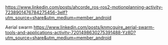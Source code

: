 https://www.linkedin.com/posts/ahcorde_ros-ros2-motionplanning-activity-7238901476784275456-3eIf?utm_source=share&utm_medium=member_android

Aerial swarm
https://www.linkedin.com/posts/knmcguire_aerial-swarm-tools-and-applications-activity-7201498630275391488-Yz8D?utm_source=share&utm_medium=member_android